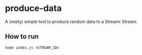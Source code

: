 # produce-data

A (really) simple tool to produce random data to a Streamr Stream.

## How to run
```
node index.js <STREAM_ID>
```
